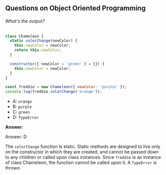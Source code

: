 ## Questions on Object Oriented Programming

###### What's the output?

```js
class Chameleon {
  static colorChange(newColor) {
    this.newColor = newColor;
    return this.newColor;
  }

  constructor({ newColor = 'green' } = {}) {
    this.newColor = newColor;
  }
}

const freddie = new Chameleon({ newColor: 'purple' });
console.log(freddie.colorChange('orange'));
```

- A: `orange`
- B: `purple`
- C: `green`
- D: `TypeError`

**Answer**:

Answer: D

The `colorChange` function is static. Static  methods are designed to live only on the constructor in which they are  created, and cannot be passed down to any children or called upon class  instances. Since `freddie` is an instance of class Chameleon, the function cannot be called upon it. A `TypeError` is thrown.